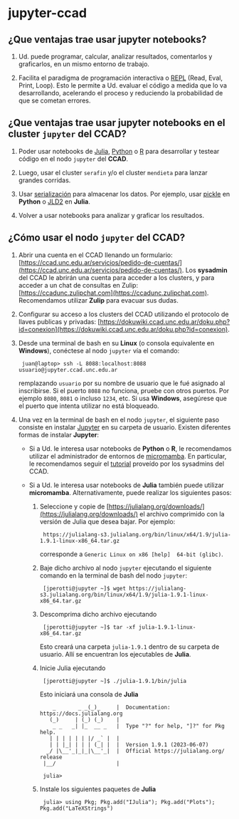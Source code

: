# jupyter-ccad

## ¿Que ventajas trae usar **jupyter notebooks**?

1. Ud. puede programar, calcular, analizar resultados, comentarlos y graficarlos, en un mismo entorno de trabajo.

2. Facilita el paradigma de programación interactiva o [REPL](https://en.wikipedia.org/wiki/Read%E2%80%93eval%E2%80%93print_loop) (Read, Eval, Print, Loop). Esto le permite a Ud. evaluar el código a medida que lo va desarrollando, acelerando el proceso y reduciendo la probabilidad de que se cometan errores.

## ¿Que ventajas trae usar **jupyter notebooks** en el cluster `jupyter` del CCAD?

1. Poder usar notebooks de [Julia](https://julialang.org/), [Python](https://www.python.org/) o [R](https://www.r-project.org/) para desarrollar y testear código en el nodo `jupyter` del **CCAD**.

2. Luego, usar el cluster `serafin` y/o el cluster `mendieta` para lanzar grandes corridas.

3. Usar [serialización](https://es.wikipedia.org/wiki/Serializaci%C3%B3n) para almacenar los datos. Por ejemplo, usar [pickle](https://docs.python.org/3/library/pickle.html) en **Python** o [JLD2](https://github.com/JuliaIO/JLD2.jl) en **Julia**.

4. Volver a usar notebooks para analizar y graficar los resultados.

## ¿Cómo usar el nodo `jupyter` del CCAD?

1. Abrir una cuenta en el CCAD llenando un formulario: [https://ccad.unc.edu.ar/servicios/pedido-de-cuentas/](https://ccad.unc.edu.ar/servicios/pedido-de-cuentas/). Los **sysadmin** del CCAD le abrirán una cuenta para acceder a los clusters, y para acceder a un chat de consultas en Zulip: [https://ccadunc.zulipchat.com](https://ccadunc.zulipchat.com). Recomendamos utilizar **Zulip** para evacuar sus dudas.

2. Configurar su acceso a los clusters del CCAD utilizando el protocolo de llaves publicas y privadas: [https://dokuwiki.ccad.unc.edu.ar/doku.php?id=conexion](https://dokuwiki.ccad.unc.edu.ar/doku.php?id=conexion).

3. Desde una terminal de bash en su **Linux** (o consola equivalente en **Windows**), conéctese al nodo `jupyter` vía el comando:

        juan@laptop> ssh -L 8088:localhost:8088 usuario@jupyter.ccad.unc.edu.ar
        
    remplazando `usuario` por su nombre de usuario que le fué asignado al inscribirse. Si el puerto `8088` no funciona, pruebe con otros puertos. Por ejemplo `8080`, `8081` o incluso `1234`, etc. Si usa **Windows**, asegúrese que el puerto que intenta utilizar no está bloqueado.
  
4. Una vez en la terminal de bash en el nodo `jupyter`, el siguiente paso consiste en instalar [Jupyter](https://jupyter.org/) en su carpeta de usuario. Existen diferentes formas de instalar **Jupyter**:

    * Si a Ud. le interesa usar notebooks de **Python** o **R**, le recomendamos utilizar el administrador de entornos de [micromamba](https://mamba.readthedocs.io/en/latest/user_guide/micromamba.html). En particular, le recomendamos seguir el [tutorial](https://gitlab.com/-/snippets/2527216) proveído por los sysadmins del CCAD.
  
    * Si a Ud. le interesa usar notebooks de **Julia** también puede utilizar **micromamba**. Alternativamente, puede realizar los siguientes pasos:
  
        1. Seleccione y copie de [https://julialang.org/downloads/](https://julialang.org/downloads/) el archivo comprimido con la versión de Julia que desea bajar. Por ejemplo:
        
                https://julialang-s3.julialang.org/bin/linux/x64/1.9/julia-1.9.1-linux-x86_64.tar.gz
            
            corresponde a `Generic Linux on x86 [help] 	64-bit (glibc)`.
  
        2. Baje dicho archivo al nodo `jupyter` ejecutando el siguiente comando en la terminal de bash del nodo `jupyter`:
        
                [jperotti@jupyter ~]$ wget https://julialang-s3.julialang.org/bin/linux/x64/1.9/julia-1.9.1-linux-x86_64.tar.gz
            
        3. Descomprima dicho archivo ejecutando
        
                [jperotti@jupyter ~]$ tar -xf julia-1.9.1-linux-x86_64.tar.gz
            
            Esto creará una carpeta `julia-1.9.1` dentro de su carpeta de usuario. Allí se encuentran los ejecutables de **Julia**.
          
        4. Inicie Julia ejecutando
        
                [jperotti@jupyter ~]$ ./julia-1.9.1/bin/julia
                
            Esto iniciará una consola de **Julia**
            
                   _       _ _(_)_     |  Documentation: https://docs.julialang.org
                  (_)     | (_) (_)    |
                   _ _   _| |_  __ _   |  Type "?" for help, "]?" for Pkg help.
                  | | | | | | |/ _` |  |
                  | | |_| | | | (_| |  |  Version 1.9.1 (2023-06-07)
                 _/ |\__'_|_|_|\__'_|  |  Official https://julialang.org/ release
                |__/                   |

                julia>
                
        5. Instale los siguientes paquetes de **Julia**
           
                julia> using Pkg; Pkg.add("IJulia"); Pkg.add("Plots"); Pkg.add("LaTeXStrings")
                
        
